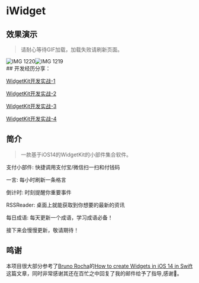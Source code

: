 #  iWidget
## 效果演示
> 请耐心等待GIF加载，加载失败请刷新页面。


<div style="display:flex;">
<!--<img width="40%" src="https://s1.ax1x.com/2020/06/27/N66AAO.gif" alt="Demo.gif" border="0" />-->
<img src="https://s1.ax1x.com/2020/07/08/UELwGT.png" alt="IMG 1220" border="0">
<img src="https://s1.ax1x.com/2020/07/08/UEL0RU.png" alt="IMG 1219" border="0">
</div>
## 开发经历分享：

[WidgetKit开发实战-1](https://juejin.im/post/5ef41fd86fb9a07ea10bb8ec)

[WidgetKit开发实战-2](https://juejin.im/post/5ef72ebbf265da22ec607196)

[WidgetKit开发实战-3](https://juejin.im/post/5ef789b0f265da22fc253d2b)

[WidgetKit开发实战-4](https://juejin.im/post/5f02eaef5188252e955a5bdd)
## 简介
> 一款基于iOS14的WidgetKit的小部件集合软件。

支付小部件: 快捷调用支付宝/微信扫一扫和付钱码

一言: 每小时刷新一条格言 

倒计时: 时刻提醒你重要事件

RSSReader: 桌面上就能获取到你想要的最新的资讯

每日成语: 每天更新一个成语，学习成语必备！


接下来会慢慢更新，敬请期待！

## 鸣谢 
本项目很大部分参考了[Bruno Rocha](https://github.com/rockbruno)的[How to create Widgets in iOS 14 in Swift](https://swiftrocks.com/ios-14-widget-tutorial-mini-apps)这篇文章，同时非常感谢其还在百忙之中回复了我的邮件给予了指导,感谢🙏。
